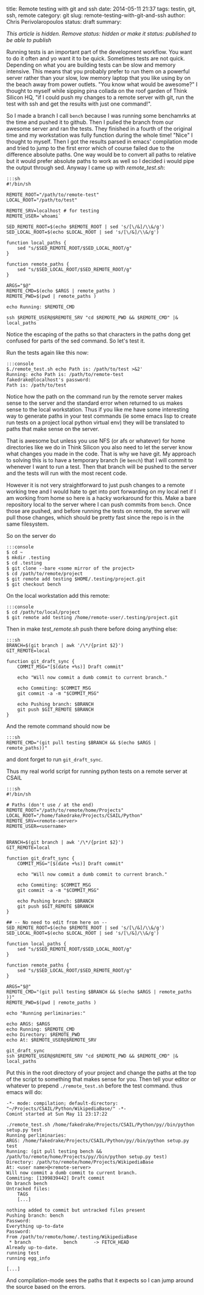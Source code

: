 title: Remote testing with git and ssh
date: 2014-05-11 21:37
tags: testin, git, ssh, remote
category: git
slug: remote-testing-with-git-and-ssh
author: Chris Perivolaropoulos
status: draft
summary:

_This article is hidden. Remove status: hidden or make it status:
published to be able to publish_

Running tests is an important part of the development workflow. You
want to do it often and yo want it to be quick. Sometimes tests are
not quick. Depending on what you are building tests can be slow and
memory intensive. This means that you probably prefer to run them on a
powerful server rather than your slow, low memory laptop that you like
using by on the beach away from power outlets. "You know what would be
awesome?" I thought to myself while sipping pina collada on the roof
garden of Think Silicon HQ, "if I could push my changes to a remote
server with git, run the test with ssh and get the results with just
one command!".

So I made a branch I call `bench` because I was running some
benchamrks at the time and pushed it to github. Then I pulled the
branch from our awesome server and ran the tests. They finished in a
fourth of the original time and my workstation was fully function
during the whole time! "Nice" I thought to myself. Then I got the
results parsed in emacs' compilation mode and tried to jump to the
first error which of course failed due to the difference absolute
paths. One way would be to convert all paths to relative but it would
prefer absolute paths to work as well so I decided i would pipe the
output through sed. Anyway I came up with *remote_test.sh*:

	:::sh
	#!/bin/sh

	REMOTE_ROOT="/path/to/remote-test"
	LOCAL_ROOT="/path/to/test"

	REMOTE_SRV=localhost # for testing
	REMOTE_USER=`whoami`

	SED_REMOTE_ROOT=$(echo $REMOTE_ROOT | sed 's/[\/&]/\\&/g')
	SED_LOCAL_ROOT=$(echo $LOCAL_ROOT | sed 's/[\/&]/\\&/g')

	function local_paths {
		sed "s/$SED_REMOTE_ROOT/$SED_LOCAL_ROOT/g"
	}

	function remote_paths {
		sed "s/$SED_LOCAL_ROOT/$SED_REMOTE_ROOT/g"
	}

	ARGS="$@"
	REMOTE_CMD=$(echo $ARGS | remote_paths )
	REMOTE_PWD=$(pwd | remote_paths )

	echo Running: $REMOTE_CMD

	ssh $REMOTE_USER@$REMOTE_SRV "cd $REMOTE_PWD && $REMOTE_CMD" |& local_paths


Notice the escaping of the paths so that characters in the paths dong
get confused for parts of the sed command. So let's test it.

Run the tests again like this now:

	:::console
	$./remote_test.sh echo Path is: /path/to/test >&2'
	Running: echo Path is: /path/to/remote-test
	fakedrake@localhost's password:
	Path is: /path/to/test

Notice how the path on the command run by the remote server makes
sense to the server and the standard error when returned to us makes
sense to the local workstation. Thus if you like me have some
interesting way to generate paths in your test commands (ie some emacs
lisp to create run tests on a project local python virtual env) they
will be translated to paths that make sense on the server.

That is awesome but unless you use NFS (or afs or whatever) for home
directories like we do in Think Silicon you also need to let the
server know what changes you made in the code. That is why we have
git. My approach to solving this is to have a temporary branch (ie
`bench`) that I will commit to whenever I want to run a test. Then
that branch will be pushed to the server and the tests will run with
the most recent code.

However it is not very straightforward to just push changes to a
remote working tree and I would hate to get into port forwarding on my
local net if I am working from home so here is a hacky workaround for
this. Make a bare repository local to the server where I can push
commits from `bench`. Once those are pushed, and before running the
tests on remote, the server will pull those changes, which should be
pretty fast since the repo is in the same filesystem.

So on the server do

	:::console
	$ cd ~
	$ mkdir .testing
	$ cd .testing
	$ git clone --bare <some mirror of the project>
	$ cd /path/to/remote/project
	$ git remote add testing $HOME/.testing/project.git
	$ git checkout bench

On the local workstation add this remote:

	:::console
	$ cd /path/to/local/project
	$ git remote add testing /home/remote-user/.testing/project.git

Then in make *test_remote.sh* push there before doing anything else:

	:::sh
	BRANCH=$(git branch | awk '/\*/{print $2}')
	GIT_REMOTE=local

	function git_draft_sync {
		COMMIT_MSG="[$(date +%s)] Draft commit"

		echo "Will now commit a dumb commit to current branch."

		echo Commiting: $COMMIT_MSG
		git commit -a -m "$COMMIT_MSG"

		echo Pushing branch: $BRANCH
		git push $GIT_REMOTE $BRANCH
	}

And the remote command should now be

	:::sh
	REMOTE_CMD="(git pull testing $BRANCH && $(echo $ARGS | remote_paths))"

and dont forget to run `git_draft_sync`.

Thus my real world script for running python tests on a remote server
at CSAIL

	:::sh
	#!/bin/sh

	# Paths (don't use / at the end)
	REMOTE_ROOT="/path/to/remote/home/Projects"
	LOCAL_ROOT="/home/fakedrake/Projects/CSAIL/Python"
	REMOTE_SRV=<remote-server>
	REMOTE_USER=<username>


	BRANCH=$(git branch | awk '/\*/{print $2}')
	GIT_REMOTE=local

	function git_draft_sync {
		COMMIT_MSG="[$(date +%s)] Draft commit"

		echo "Will now commit a dumb commit to current branch."

		echo Commiting: $COMMIT_MSG
		git commit -a -m "$COMMIT_MSG"

		echo Pushing branch: $BRANCH
		git push $GIT_REMOTE $BRANCH
	}

	## -- No need to edit from here on --
	SED_REMOTE_ROOT=$(echo $REMOTE_ROOT | sed 's/[\/&]/\\&/g')
	SED_LOCAL_ROOT=$(echo $LOCAL_ROOT | sed 's/[\/&]/\\&/g')

	function local_paths {
		sed "s/$SED_REMOTE_ROOT/$SED_LOCAL_ROOT/g"
	}

	function remote_paths {
		sed "s/$SED_LOCAL_ROOT/$SED_REMOTE_ROOT/g"
	}

	ARGS="$@"
	REMOTE_CMD="(git pull testing $BRANCH && $(echo $ARGS | remote_paths ))"
	REMOTE_PWD=$(pwd | remote_paths )

	echo "Running perliminaries:"

	echo ARGS: $ARGS
	echo Running: $REMOTE_CMD
	echo Directory: $REMOTE_PWD
	echo At: $REMOTE_USER@$REMOTE_SRV

	git_draft_sync
	ssh $REMOTE_USER@$REMOTE_SRV "cd $REMOTE_PWD && $REMOTE_CMD" |& local_paths

Put this in the root directory of your project and change the paths at
the top of the script to something that makes sense for you. Then tell
your editor or whatever to prepend `./remote_test.sh` before the test
command. thus emacs will do:

	-*- mode: compilation; default-directory: "~/Projects/CSAIL/Python/WikipediaBase/" -*-
	Comint started at Sun May 11 23:17:22

	./remote_test.sh /home/fakedrake/Projects/CSAIL/Python/py//bin/python  setup.py test
	Running perliminaries:
	ARGS: /home/fakedrake/Projects/CSAIL/Python/py//bin/python setup.py test
	Running: (git pull testing bench && /path/to/remote/home/Projects/py//bin/python setup.py test)
	Directory: /path/to/remote/home/Projects/WikipediaBase
	At: <user name>@<remote-server>
	Will now commit a dumb commit to current branch.
	Commiting: [1399839442] Draft commit
	On branch bench
	Untracked files:
		TAGS
		[...]

	nothing added to commit but untracked files present
	Pushing branch: bench
	Password:
	Everything up-to-date
	Password:
	From /path/to/remote/home/.testing/WikipediaBase
	 * branch            bench      -> FETCH_HEAD
	Already up-to-date.
	running test
	running egg_info

	[...]

And compilation-mode sees the paths that it expects so I can jump
around the source based on the errors.
